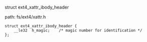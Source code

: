 struct ext4_xattr_ibody_header

path: fs/ext4/xattr.h
```
struct ext4_xattr_ibody_header {
	__le32	h_magic;	/* magic number for identification */
};
```